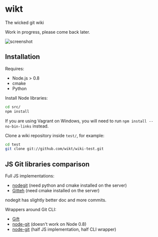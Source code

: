 # wikt

The wicked git wiki

Work in progress, please come back later.

![screenshot](doc/screenshot.png)

## Installation

Requires:

- Node.js > 0.8
- cmake
- Python

Install Node libraries:

```bash
cd src/
npm install
```

If you are using Vagrant on Windows, you will need to run `npm install --no-bin-links` instead.

Clone a wiki repository inside `test/`, for example:

```bash
cd test
git clone git://github.com/wikt/wiki-test.git
```

## JS Git libraries comparison

Full JS implementations:

- [nodegit](https://github.com/tbranyen/nodegit) (need python and cmake installed on the server)
- [Gitteh](https://github.com/libgit2/node-gitteh) (need cmake installed on the server)

nodegit has slightly better doc and more commits.

Wrappers around Git CLI:

- [Gift](https://github.com/sentientwaffle/gift)
- [node-git](https://github.com/creationix/node-git/) (doesn't work on Node 0.8)
- [node-git](https://github.com/christkv/node-git/) (half JS implementation, half CLI wrapper)
